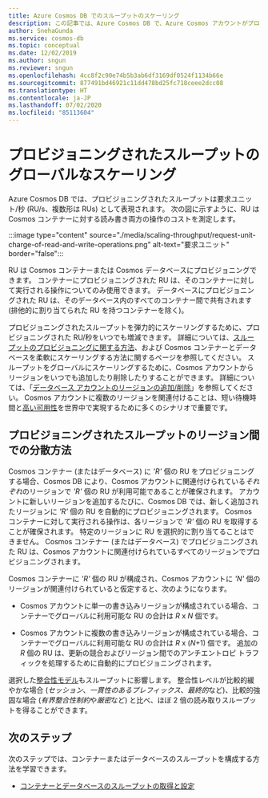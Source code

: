 ```yaml
---
title: Azure Cosmos DB でのスループットのスケーリング
description: この記事では、Azure Cosmos DB で、Azure Cosmos アカウントがプロビジョニングされている異なるリージョン間でスループットをスケーリングする方法について説明します。
author: SnehaGunda
ms.service: cosmos-db
ms.topic: conceptual
ms.date: 12/02/2019
ms.author: sngun
ms.reviewer: sngun
ms.openlocfilehash: 4cc8f2c90e74b5b3ab6df3169df0524f1134b66e
ms.sourcegitcommit: 877491bd46921c11dd478bd25fc718ceee2dcc08
ms.translationtype: HT
ms.contentlocale: ja-JP
ms.lasthandoff: 07/02/2020
ms.locfileid: "85113604"
---
```

# <a name="globally-scale-provisioned-throughput"></a>プロビジョニングされたスループットのグローバルなスケーリング 

Azure Cosmos DB では、プロビジョニングされたスループットは要求ユニット/秒 (RU/s、複数形は RUs) として表現されます。 次の図に示すように、RU は Cosmos コンテナーに対する読み書き両方の操作のコストを測定します。

:::image type="content" source="./media/scaling-throughput/request-unit-charge-of-read-and-write-operations.png" alt-text="要求ユニット" border="false":::

RU は Cosmos コンテナーまたは Cosmos データベースにプロビジョニングできます。 コンテナーにプロビジョニングされた RU は、そのコンテナーに対して実行される操作についてのみ使用できます。 データベースにプロビジョニングされた RU は、そのデータベース内のすべてのコンテナー間で共有されます (排他的に割り当てられた RU を持つコンテナーを除く)。

プロビジョニングされたスループットを弾力的にスケーリングするために、プロビジョニングされた RU/秒をいつでも増減できます。 詳細については、[スループットのプロビジョニングに関する方法](set-throughput.md)、および Cosmos コンテナーとデータベースを柔軟にスケーリングする方法に関するページを参照してください。 スループットをグローバルにスケーリングするために、Cosmos アカウントからリージョンをいつでも追加したり削除したりすることができます。 詳細については、「[データベース アカウントのリージョンの追加/削除](how-to-manage-database-account.md#addremove-regions-from-your-database-account)」を参照してください。 Cosmos アカウントに複数のリージョンを関連付けることは、短い待機時間と[高い可用性](high-availability.md)を世界中で実現するために多くのシナリオで重要です。

## <a name="how-provisioned-throughput-is-distributed-across-regions"></a>プロビジョニングされたスループットのリージョン間での分散方法

Cosmos コンテナー (またはデータベース) に *'R'* 個の RU をプロビジョニングする場合、Cosmos DB により、Cosmos アカウントに関連付けられている*それぞれ*のリージョンで *'R'* 個の RU が利用可能であることが確保されます。 アカウントに新しいリージョンを追加するたびに、Cosmos DB では、新しく追加されたリージョンに *'R'* 個の RU を自動的にプロビジョニングされます。 Cosmos コンテナーに対して実行される操作は、各リージョンで *'R'* 個の RU を取得することが確保されます。 特定のリージョンに RU を選択的に割り当てることはできません。 Cosmos コンテナー (またはデータベース) でプロビジョニングされた RU は、Cosmos アカウントに関連付けられているすべてのリージョンでプロビジョニングされます。

Cosmos コンテナーに *'R'* 個の RU が構成され、Cosmos アカウントに *'N'* 個のリージョンが関連付けられていると仮定すると、次のようになります。

- Cosmos アカウントに単一の書き込みリージョンが構成されている場合、コンテナーでグローバルに利用可能な RU の合計は *R* x *N* 個です。

- Cosmos アカウントに複数の書き込みリージョンが構成されている場合、コンテナーでグローバルに利用可能な RU の合計は *R* x (*N*+1) 個です。 追加の *R* 個の RU は、更新の競合およびリージョン間でのアンチエントロピ トラフィックを処理するために自動的にプロビジョニングされます。

選択した[整合性モデル](consistency-levels.md)もスループットに影響します。 整合性レベルが比較的緩やかな場合 (*セッション*、*一貫性のあるプレフィックス*、*最終的*など)、比較的強固な場合 (*有界整合性制約*や*厳密*など) と比べ、ほぼ 2 倍の読み取りスループットを得ることができます。

## <a name="next-steps"></a>次のステップ

次のステップでは、コンテナーまたはデータベースのスループットを構成する方法を学習できます。

* [コンテナーとデータベースのスループットの取得と設定](set-throughput.md) 

